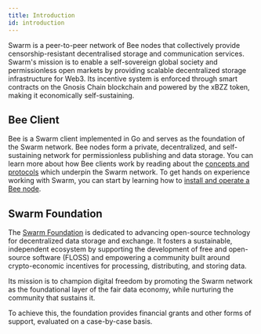 ```yaml
---
title: Introduction
id: introduction
---
```



Swarm is a peer-to-peer network of Bee nodes that collectively provide censorship-resistant decentralised storage and communication services. Swarm's mission is to enable a self-sovereign global society and permissionless open markets by providing scalable decentralized storage infrastructure for Web3. Its incentive system is enforced through smart contracts on the Gnosis Chain blockchain and powered by the xBZZ token, making it economically self-sustaining. 

## Bee Client

Bee is a Swarm client implemented in Go and serves as the foundation of the Swarm network. Bee nodes form a private, decentralized, and self-sustaining network for permissionless publishing and data storage. You can learn more about how Bee clients work by reading about the [concepts and protocols](/docs/concepts/what-is-swarm/) which underpin the Swarm network. To get hands on experience working with Swarm, you can start by learning how to [install and operate a Bee node](/docs/bee/installation/getting-started). 


## Swarm Foundation

The [Swarm Foundation](https://www.ethswarm.org/foundation) is dedicated to advancing open-source technology for decentralized data storage and exchange. It fosters a sustainable, independent ecosystem by supporting the development of free and open-source software (FLOSS) and empowering a community built around crypto-economic incentives for processing, distributing, and storing data.

Its mission is to champion digital freedom by promoting the Swarm network as the foundational layer of the fair data economy, while nurturing the community that sustains it.

To achieve this, the foundation provides financial grants and other forms of support, evaluated on a case-by-case basis.